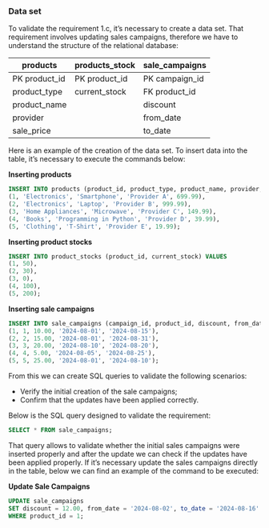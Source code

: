 ### Data set

To validate the requirement 1.c, it’s necessary to create a data set. That requirement involves updating sales campaigns, therefore we have to understand the structure of the relational database:

|    products      |   products_stock  | sale_campaigns |
|------------------|-------------------|----------------|
| PK product_id    | PK  product_id    | PK campaign_id |
|    product_type  |     current_stock | FK product_id  |
|    product_name  |                   |    discount    |
|    provider      |                   |    from_date   |
|    sale_price    |                   |    to_date     |


Here is an example of the creation of the data set. To insert data into the table, it’s necessary to execute the commands below:

**Inserting products**
``` sql
INSERT INTO products (product_id, product_type, product_name, provider, sale_price) VALUES
(1, 'Electronics', 'Smartphone', 'Provider A', 699.99),
(2, 'Electronics', 'Laptop', 'Provider B', 999.99),
(3, 'Home Appliances', 'Microwave', 'Provider C', 149.99),
(4, 'Books', 'Programming in Python', 'Provider D', 39.99),
(5, 'Clothing', 'T-Shirt', 'Provider E', 19.99);
```

**Inserting product stocks**
``` sql
INSERT INTO product_stocks (product_id, current_stock) VALUES
(1, 50),
(2, 30),
(3, 0),
(4, 100),
(5, 200);
```

**Inserting sale campaigns**
``` sql
INSERT INTO sale_campaigns (campaign_id, product_id, discount, from_date, to_date) VALUES
(1, 1, 10.00, '2024-08-01', '2024-08-15'),
(2, 2, 15.00, '2024-08-01', '2024-08-31'),
(3, 3, 20.00, '2024-08-10', '2024-08-20'),
(4, 4, 5.00, '2024-08-05', '2024-08-25'),
(5, 5, 25.00, '2024-08-01', '2024-08-10');
```

From this we can create SQL queries to validate the following scenarios:
- Verify the initial creation of the sale campaigns;
-	Confirm that the updates have been applied correctly.

Below is the SQL query designed to validate the requirement:
``` sql
SELECT * FROM sale_campaigns;
```
That query allows to validate whether the initial sales campaigns were inserted properly and after the update we can check if the updates have been applied properly. 
If it’s necessary update the sales campaigns directly in the table, below we can find an example of the command to be executed:

**Update Sale Campaigns** 
``` sql
UPDATE sale_campaigns 
SET discount = 12.00, from_date = '2024-08-02', to_date = '2024-08-16' 
WHERE product_id = 1;
```
